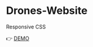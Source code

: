 # Drones-Website

Responsive CSS

:point_right:	 [DEMO](https://ranaalkhoudari.github.io/Drones-Website/)

